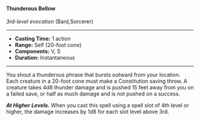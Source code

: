 #### Thunderous Bellow
*3rd-level evocation* (Bard,Sorcerer)
___
- **Casting Time:** 1 action
- **Range:** Self (20-foot cone)
- **Components:** V, S
- **Duration:** Instantaneous
---
You shout a thunderous phrase that bursts outward from your location. Each creature in a 20-foot cone must make a Constitution saving throw. A creature takes 4d8 thunder damage and is pushed 15 feet away from you on a failed save, or half as much damage and is not pushed on a success.

***At Higher Levels.*** When you cast this spell using a spell slot of 4th level or higher, the damage increases by 1d8 for each slot level above 3rd.